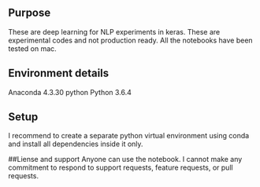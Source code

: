 ## Purpose
These are deep learning for NLP experiments in keras. These are experimental codes and not production ready. All the notebooks have been tested on mac.

## Environment details
Anaconda 4.3.30
python   Python 3.6.4

## Setup
I recommend to create a separate python virtual environment using conda and install all dependencies inside it only.

##Liense and support
Anyone can use the notebook. I cannot make any commitment to respond to support requests, feature requests, or pull requests.
